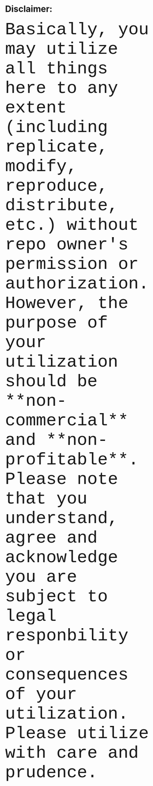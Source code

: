 # Disclaimer:

<span style="font-family:Courier New; font-size:4em;">
Basically, you may utilize all things here to any extent (including replicate, modify, reproduce, distribute, etc.) without repo owner's permission or authorization. However, the purpose of your utilization should be **non-commercial** and **non-profitable**. Please note that you understand, agree and acknowledge you are subject to legal responbility or consequences of your utilization. Please utilize with care and prudence.
</span>
